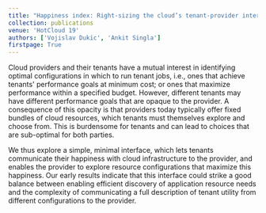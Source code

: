 ```yaml
---
title: "Happiness index: Right-sizing the cloud’s tenant-provider interface"
collection: publications
venue: 'HotCloud 19'
authors: ['Vojislav Dukic', 'Ankit Singla']
firstpage: True
---
```


Cloud providers and their tenants have a mutual interest in identifying optimal configurations in which to run tenant jobs, i.e., ones that achieve tenants' performance goals at minimum cost; or ones that maximize performance within a specified budget. However, different tenants may have different performance goals that are opaque to the provider. A consequence of this opacity is that providers today typically offer fixed bundles of cloud resources, which tenants must themselves explore and choose from. This is burdensome for tenants and can lead to choices that are sub-optimal for both parties.

We thus explore a simple, minimal interface, which lets tenants communicate their happiness with cloud infrastructure to the provider, and enables the provider to explore resource configurations that maximize this happiness. Our early results indicate that this interface could strike a good balance between enabling efficient discovery of application resource needs and the complexity of communicating a full description of tenant utility from different configurations to the provider.

<!---paperurl: 'http://vojislavdjukic.github.io/files/paper1.pdf' -->